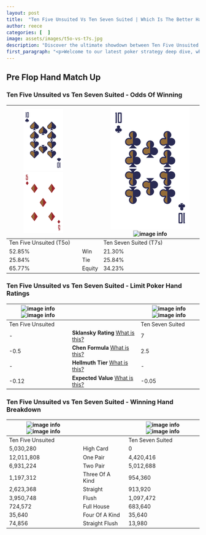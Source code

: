 ```yaml
---
layout: post
title:  "Ten Five Unsuited Vs Ten Seven Suited | Which Is The Better Hand In Poker? A Complete Guide"
author: reece
categories: [  ]
image: assets/images/t5o-vs-t7s.jpg
description: "Discover the ultimate showdown between Ten Five Unsuited and Ten Seven Suited in poker! Uncover the odds, strategies, and scenarios where one hand triumphs over the other. Get ready to up your poker game with this thrilling analysis."
first_paragraph: "<p>Welcome to our latest poker strategy deep dive, where we're pitting two distinct hands against each other in a high-stakes showdown: Ten Five Unsuited vs Ten Seven Suited.</p><p>In the dynamic world of poker, every decision counts, and knowing which hand holds the upper hand is key to your success at the table.</p><p>In this article, we'll dissect these two hands, explore the scenarios where one dominates the other, and equip you with the knowledge to make strategic choices that can tip the odds in your favor.</p><p>Get ready to unravel the intriguing dynamics of these poker hands and elevate your game to new heights.</p>"
---
```




[comment]: # (sp0)

## Pre Flop Hand Match Up

<div class="table hand-ratings" markdown="1"> 



### Ten Five Unsuited vs Ten Seven Suited - Odds Of Winning


    
| ![image info](assets/images/hand1/t.png) ![image info](assets/images/hand1/5o.png) |  | ![image info](assets/images/hand2/t.png) ![image info](assets/images/hand2/7s.png) |
| -------- | -------- | -------- |
| Ten Five Unsuited (T5o) |  | Ten Seven Suited (T7s) |
| 52.85% | Win | 21.30% |
| 25.84% | Tie | 25.84% |
| 65.77% | Equity | 34.23% |




[comment]: # (sp1)



### Ten Five Unsuited vs Ten Seven Suited - Limit Poker Hand Ratings


    
| ![image info](https://www.riverpairs.com/assets/images/hand1/t.png) ![image info](https://www.riverpairs.com/assets/images/hand1/5o.png) |  | ![image info](https://www.riverpairs.com/assets/images/hand2/t.png) ![image info](https://www.riverpairs.com/assets/images/hand2/7s.png) |
| -------- | -------- | -------- |
| Ten Five Unsuited |  | Ten Seven Suited |
| - | **Sklansky Rating** [What is this?](/sklansky-rating-explained) | 7 |
| -0.5 | **Chen Formula** [What is this?](/chen-formula-explained) | 2.5 |
| - | **Hellmuth Tier** [What is this?](/Hellmuth-tier-explained) | - |
| -0.12 | **Expected Value** [What is this?](/expected-value-explained) | -0.05 |




[comment]: # (sp2)



### Ten Five Unsuited vs Ten Seven Suited - Winning Hand Breakdown


    
| ![image info](https://www.riverpairs.com/assets/images/hand1/t.png) ![image info](https://www.riverpairs.com/assets/images/hand1/5o.png) |  | ![image info](https://www.riverpairs.com/assets/images/hand2/t.png) ![image info](https://www.riverpairs.com/assets/images/hand2/7s.png) |
| -------- | -------- | -------- |
| Ten Five Unsuited |  | Ten Seven Suited |
| 5,030,280 | High Card | 0 |
| 12,011,808 | One Pair | 4,420,416 |
| 6,931,224 | Two Pair | 5,012,688 |
| 1,197,312 | Three Of A Kind | 954,360 |
| 2,623,368 | Straight | 913,920 |
| 3,950,748 | Flush | 1,097,472 |
| 724,572 | Full House | 683,640 |
| 35,640 | Four Of A Kind | 35,640 |
| 74,856 | Straight Flush | 13,980 |




[comment]: # (sp3)



</div>

[comment]: # (sp4)



[comment]: # (sp5)

